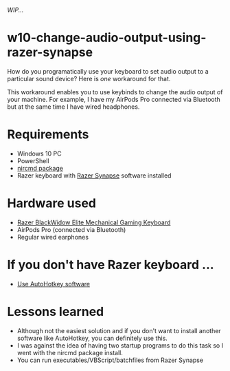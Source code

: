 _WIP..._

# w10-change-audio-output-using-razer-synapse
How do you programatically use your keyboard to set audio output to a particular sound device? Here is _one_ workaround for that.

This workaround enables you to use keybinds to change the audio output of your machine. 
For example, I have my AirPods Pro connected via Bluetooth but at the same time I have wired headphones. 

# Requirements
* Windows 10 PC
* PowerShell
* [nircmd package](https://www.nirsoft.net/x64_download_package.html)
* Razer keyboard with [Razer Synapse](https://www.razer.com/synapse-3) software installed

# Hardware used
* [Razer BlackWidow Elite Mechanical Gaming Keyboard](https://www.amazon.com/gp/product/B07K1VXCDR/ref=ppx_yo_dt_b_search_asin_title?ie=UTF8&psc=1)
* AirPods Pro (connected via Bluetooth)
* Regular wired earphones

# If you don't have Razer keyboard ...
* [Use AutoHotkey software](https://theitbros.com/hotkey-to-switch-audio-devices/) 

# Lessons learned
* Although not the easiest solution and if you don't want to install another software like AutoHotkey, you can definitely use this.
* I was against the idea of having two startup programs to do this task so I went with the nircmd package install.
* You can run executables/VBScript/batchfiles from Razer Synapse
